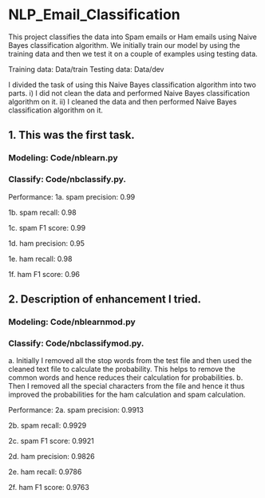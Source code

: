 # NLP_Email_Classification

This project classifies the data into Spam emails or Ham emails using Naive Bayes classification algorithm. 
We initially train our model by using the training data and then we test it on a couple of examples using testing data. 

Training data: Data/train
Testing data: Data/dev

I divided the task of using this Naive Bayes classification algorithm into two parts.
i) I did not clean the data and performed Naive Bayes classification algorithm on it. 
ii) I cleaned the data and then performed Naive Bayes classification algorithm on it. 

## 1. This was the first task. 
### Modeling: Code/nblearn.py 
### Classify: Code/nbclassify.py. 

Performance: 
1a. spam precision: 0.99

1b. spam recall: 0.98

1c. spam F1 score: 0.99

1d. ham precision: 0.95

1e. ham recall: 0.98

1f. ham F1 score: 0.96


## 2. Description of enhancement I tried. 

### Modeling: Code/nblearnmod.py
### Classify: Code/nbclassifymod.py.

a. Initially I removed all the stop words from the test file and then used the cleaned text file to calculate the probability. This helps to remove the common words and hence reduces their calculation for probabilities. 
b. Then I removed all the special characters from the file and hence it thus improved the probabilities for the ham calculation and spam calculation.
	 
Performance:
2a. spam precision: 0.9913

2b. spam recall: 0.9929

2c. spam F1 score: 0.9921

2d. ham precision: 0.9826

2e. ham recall: 0.9786

2f. ham F1 score: 0.9763
